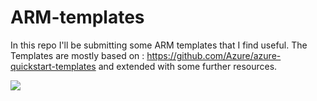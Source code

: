 # ARM-templates
In this repo I'll be submitting some ARM templates that I find useful.
The Templates are mostly based on : https://github.com/Azure/azure-quickstart-templates and extended with some further resources.


<a href="https://portal.azure.com/#create/Microsoft.Template/uri/https%3A%2F%2Fraw.githubusercontent.com%2Ffareszekri%2FARM-templates%2Fmaster%2FWindowsVirtualMachine.json" target="_blank"><img src="http://azuredeploy.net/deploybutton.png"/></a>
